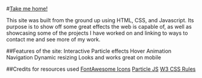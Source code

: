 #[Take me home!](https://jantongiovanni.github.io/)

This site was built from the ground up using HTML, CSS, and Javascript. Its purpose is to show off some great effects the web is capable of, as well as showcasing some of the projects I have worked on and linking to ways to contact me and see more of my work.

##Features of the site:
Interactive Particle effects
Hover Animation
Navigation
Dynamic resizing
Looks and works great on mobile


##Credits for resources used
[FontAwesome Icons](https://fontawesome.com/icons?d=gallery&s=brands)
[Particle JS](https://cdn.jsdelivr.net/npm/particles.js@2.0.0/particles.min.js)
[W3 CSS Rules](https://www.w3schools.com/w3css/4/w3.css)